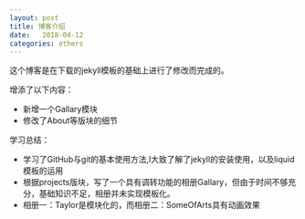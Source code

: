 ```yaml
---
layout: post
title: 博客介绍
date:   2018-04-12
categories: others
---
```


这个博客是在下载的jekyll模板的基础上进行了修改而完成的。

增添了以下内容：

- 新增一个Gallary模块
- 修改了About等版块的细节

学习总结：
- 学习了GitHub与git的基本使用方法,l大致了解了jekyll的安装使用，以及liquid模板的运用
- 根据projects版块，写了一个具有调转功能的相册Gallary，但由于时间不够充分，基础知识不足，相册并未实现模板化。
- 相册一：Taylor是模块化的，而相册二：SomeOfArts具有动画效果

